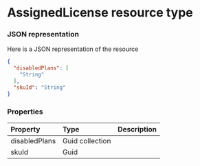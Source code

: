 # AssignedLicense resource type



### JSON representation

Here is a JSON representation of the resource

```json
{
  "disabledPlans": [
    "String"
  ],
  "skuId": "String"
}

```
### Properties
| Property	   | Type	|Description|
|:---------------|:--------|:----------|
|disabledPlans|Guid collection||
|skuId|Guid||
<!-- uuid: 25e0ec84-cc9d-4960-9c9a-12c691502622\n2015-10-09 15:14:07 UTC -->
